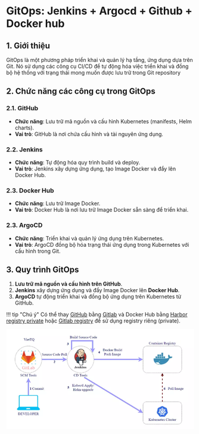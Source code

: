 # GitOps: Jenkins + Argocd + Github + Docker hub

## 1. Giới thiệu
GitOps là một phương pháp triển khai và quản lý hạ tầng, ứng dụng dựa trên Git. Nó sử dụng các công cụ CI/CD để tự động hóa việc triển khai và đồng bộ hệ thống với trạng thái mong muốn được lưu trữ trong Git repository

## 2. Chức năng các công cụ trong GitOps

### 2.1. GitHub
- **Chức năng**: Lưu trữ mã nguồn và cấu hình Kubernetes (manifests, Helm charts).
- **Vai trò**: GitHub là nơi chứa cấu hình và tài nguyên ứng dụng.

### 2.2. Jenkins
- **Chức năng**: Tự động hóa quy trình build và deploy.
- **Vai trò**: Jenkins xây dựng ứng dụng, tạo Image Docker và đẩy lên Docker Hub.

### 2.3. Docker Hub
- **Chức năng**: Lưu trữ Image Docker.
- **Vai trò**: Docker Hub là nơi lưu trữ Image Docker sẵn sàng để triển khai.

### 2.3. ArgoCD
- **Chức năng**: Triển khai và quản lý ứng dụng trên Kubernetes.
- **Vai trò**: ArgoCD đồng bộ hóa trạng thái ứng dụng trong Kubernetes với cấu hình trong Git.

## 3. Quy trình GitOps
1. **Lưu trữ mã nguồn và cấu hình trên GitHub**.
2. **Jenkins** xây dựng ứng dụng và đẩy Image Docker lên **Docker Hub**.
3. **ArgoCD** tự động triển khai và đồng bộ ứng dụng trên Kubernetes từ GitHub.


!!! tip "Chú ý"
    Có thể thay [GitHub](https://github.com/) bằng [Gitlab](https://docs.gitlab.com/user/get_started/) và Docker Hub bằng [Harbor registry private](https://goharbor.io/) hoặc [Gitlab registry](https://docs.gitlab.com/user/packages/container_registry/) để sử dụng registry riêng (private).

![gitops](images/gitops.webp)
